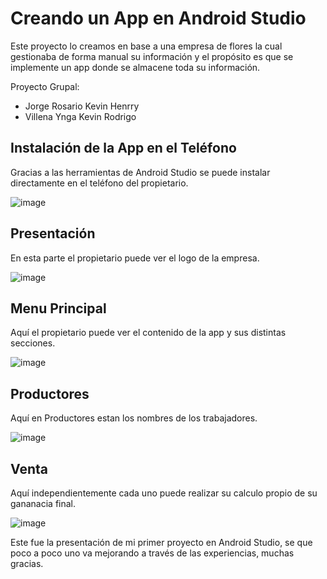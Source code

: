 # Creando un App en Android Studio
Este proyecto lo creamos en base a una empresa de flores la cual gestionaba de forma manual su información y el propósito es que se implemente un app donde se almacene toda su información.

Proyecto Grupal:
- Jorge Rosario Kevin Henrry
- Villena Ynga Kevin Rodrigo

## Instalación de la App en el Teléfono
Gracias a las herramientas de Android Studio se puede instalar directamente en el teléfono del propietario.

![image](https://github.com/KevinJorgeR/Android-Studio/assets/125482171/2a42c51d-91a7-4da0-ae9c-61cbd618b52f)

## Presentación
En esta parte el propietario puede ver el logo de la empresa.

![image](https://github.com/KevinJorgeR/Android-Studio/assets/125482171/ea91f0f3-2afe-429b-a24d-87454095f6ea)

## Menu Principal
Aquí el propietario puede ver el contenido de la app y sus distintas secciones.

![image](https://github.com/KevinJorgeR/Android-Studio/assets/125482171/6d25dea0-095d-4a55-9e98-b74461ea19d6)

## Productores
Aquí en Productores estan los nombres de los trabajadores.

![image](https://github.com/KevinJorgeR/Android-Studio/assets/125482171/8b013fcc-dcca-4b8a-a563-be3a5e54d852)

## Venta 
Aquí independientemente cada uno puede realizar su calculo propio de su gananacia final.

![image](https://github.com/KevinJorgeR/Android-Studio/assets/125482171/3ffd2a18-69c0-4c91-ae63-9ac1fc5b7c65)

Este fue la presentación de mi primer proyecto en Android Studio, se que poco a poco uno va mejorando a través de las experiencias, muchas gracias.
